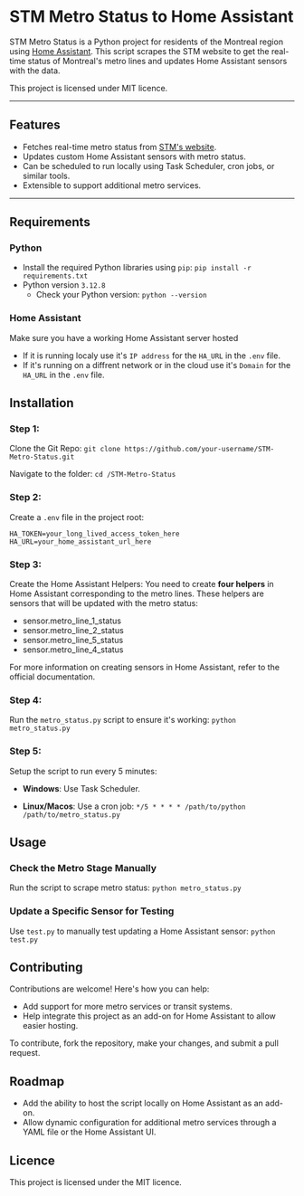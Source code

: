 # STM Metro Status to Home Assistant

STM Metro Status is a Python project for residents of the Montreal region using [Home Assistant](https://www.home-assistant.io/). This script scrapes the STM website to get the real-time status of Montreal's metro lines and updates Home Assistant sensors with the data.

This project is licensed under MIT licence.

---

## Features

- Fetches real-time metro status from [STM's website](https://www.stm.info/en/info/service-updates/metro).
- Updates custom Home Assistant sensors with metro status.
- Can be scheduled to run locally using Task Scheduler, cron jobs, or similar tools.
- Extensible to support additional metro services.

---

## Requirements

### Python

- Install the required Python libraries using `pip`:
```pip install -r requirements.txt```
- Python version `3.12.8`
    - Check your Python version:
```python --version```

### Home Assistant
Make sure you have a working Home Assistant server hosted
- If it is running localy use it's `IP address` for the `HA_URL` in the `.env` file.
- If it's running on a diffrent network or in the cloud use it's `Domain` for the `HA_URL` in the `.env` file.

## Installation
### Step 1:
Clone the Git Repo:
```git clone https://github.com/your-username/STM-Metro-Status.git```

Navigate to the folder:
```cd /STM-Metro-Status```

### Step 2:
Create a `.env` file in the project root:

```
HA_TOKEN=your_long_lived_access_token_here 
HA_URL=your_home_assistant_url_here
```
### Step 3:
Create the Home Assistant Helpers:
You need to create **four helpers** in Home Assistant corresponding to the metro lines. These helpers are sensors that will be updated with the metro status:
- sensor.metro_line_1_status
- sensor.metro_line_2_status
- sensor.metro_line_5_status
- sensor.metro_line_4_status

For more information on creating sensors in Home Assistant, refer to the official documentation.

### Step 4:
Run the `metro_status.py` script to ensure it's working:
```python metro_status.py```

### Step 5:
Setup the script to run every 5 minutes:

- **Windows**: Use Task Scheduler.

- **Linux/Macos**: Use a cron job:
`*/5 * * * * /path/to/python /path/to/metro_status.py`

## Usage
### Check the Metro Stage Manually
Run the script to scrape metro status:
`python metro_status.py`
### Update a Specific Sensor for Testing
Use `test.py` to manually test updating a Home Assistant sensor:
`python test.py`

## Contributing
Contributions are welcome! Here's how you can help:
- Add support for more metro services or transit systems.
- Help integrate this project as an add-on for Home Assistant to allow easier hosting.

To contribute, fork the repository, make your changes, and submit a pull request.

## Roadmap
- Add the ability to host the script locally on Home Assistant as an add-on.
- Allow dynamic configuration for additional metro services through a YAML file or the Home Assistant UI.

## Licence
This project is licensed under the MIT licence.

